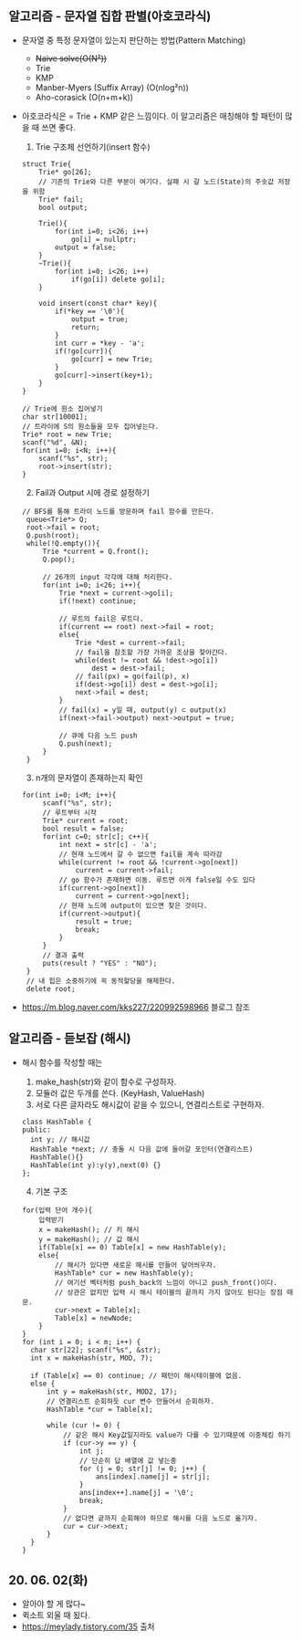 ## 알고리즘 - 문자열 집합 판별(아호코라식)

 - 문자열 중 특정 문자열이 있는지 판단하는 방법(Pattern Matching)
     + ~~Naive solve(O(N²))~~
     + Trie
     + KMP
     + Manber-Myers (Suffix Array) (O(nlog²n))
     + Aho-corasick (O(n+m+k))

 - 아호코라식은 = Trie + KMP 같은 느낌이다. 이 알고리즘은 매칭해야 할 패턴이 많을 때 쓰면 좋다.

   1. Trie 구조체 선언하기(insert 함수)
    ```
    struct Trie{
        Trie* go[26];
        // 기존의 Trie와 다른 부분이 여기다. 실패 시 갈 노드(State)의 주솟값 저장을 위함
        Trie* fail;
        bool output;

        Trie(){
            for(int i=0; i<26; i++)
                go[i] = nullptr;
            output = false;
        }
        ~Trie(){
            for(int i=0; i<26; i++)
                if(go[i]) delete go[i];
        }

        void insert(const char* key){
            if(*key == '\0'){
                output = true;
                return;
            }
            int curr = *key - 'a';
            if(!go[curr]){
                go[curr] = new Trie;
            }
            go[curr]->insert(key+1);
        }
    }

    // Trie에 원소 집어넣기
    char str[10001];
    // 트라이에 S의 원소들을 모두 집어넣는다.
    Trie* root = new Trie;
    scanf("%d", &N);
    for(int i=0; i<N; i++){
        scanf("%s", str);
        root->insert(str);
    }
    ```
   2. Fail과 Output 시에 경로 설정하기
   ```
   // BFS를 통해 트라이 노드를 방문하며 fail 함수를 만든다.
    queue<Trie*> Q;
    root->fail = root;
    Q.push(root);
    while(!Q.empty()){
        Trie *current = Q.front();
        Q.pop();
 
        // 26개의 input 각각에 대해 처리한다.
        for(int i=0; i<26; i++){
            Trie *next = current->go[i];
            if(!next) continue;
 
            // 루트의 fail은 루트다.
            if(current == root) next->fail = root;
            else{
                Trie *dest = current->fail;
                // fail을 참조할 가장 가까운 조상을 찾아간다.
                while(dest != root && !dest->go[i])
                    dest = dest->fail;
                // fail(px) = go(fail(p), x)
                if(dest->go[i]) dest = dest->go[i];
                next->fail = dest;
            }
            // fail(x) = y일 때, output(y) ⊂ output(x)
            if(next->fail->output) next->output = true;
 
            // 큐에 다음 노드 push
            Q.push(next);
        }
    }
    ```

   3. n개의 문자열이 존재하는지 확인
   ```
   for(int i=0; i<M; i++){
        scanf("%s", str);
        // 루트부터 시작
        Trie* current = root;
        bool result = false;
        for(int c=0; str[c]; c++){
            int next = str[c] - 'a';
            // 현재 노드에서 갈 수 없으면 fail을 계속 따라감
            while(current != root && !current->go[next])
                current = current->fail;
            // go 함수가 존재하면 이동. 루트면 이게 false일 수도 있다
            if(current->go[next])
                current = current->go[next];
            // 현재 노드에 output이 있으면 찾은 것이다.
            if(current->output){
                result = true;
                break;
            }
        }
        // 결과 출력
        puts(result ? "YES" : "NO");
    }
    // 내 힙은 소중하기에 꼭 동적할당을 해제한다.
    delete root;
    ```
 - https://m.blog.naver.com/kks227/220992598966 블로그 참조

 ## 알고리즘 - 듣보잡 (해시)

  - 해시 함수를 작성할 때는
    
    1. make_hash(str)와 같이 함수로 구성하자.
    2. 모듈러 값은 두개를 쓴다. (KeyHash, ValueHash)
    3. 서로 다른 글자라도 해시값이 같을 수 있으니, 연결리스트로 구현하자.
      ```
      class HashTable {
      public:
	    int y; // 해시값
	    HashTable *next; // 충돌 시 다음 값에 들어갈 포인터(연결리스트)
	    HashTable(){}
	    HashTable(int y):y(y),next(0) {}
      };
      ```
    4. 기본 구조
      ```
      for(입력 단어 개수){
          입력받기
          x = makeHash(); // 키 해시
          y = makeHash(); // 값 해시
          if(Table[x] == 0) Table[x] = new HashTable(y);
          else{
              // 해시가 있다면 새로운 해시를 만들어 덮어씌우자.
              HashTable* cur = new HashTable(y);
              // 여기선 벡터처럼 push_back의 느낌이 아니고 push_front()이다.
              // 상관은 없지만 입력 시 해시 테이블의 끝까지 가지 않아도 된다는 장점 때문.
              cur->next = Table[x];
			  Table[x] = newNode;
          }
      }
      for (int i = 0; i < m; i++) {
		char str[22]; scanf("%s", &str);
		int x = makeHash(str, MOD, 7);
		
		if (Table[x] == 0) continue; // 패턴이 해시테이블에 없음.
		else {
			int y = makeHash(str, MOD2, 17);
            // 연결리스트 순회하듯 cur 변수 만들어서 순회하자.
			HashTable *cur = Table[x];

			while (cur != 0) {
                // 같은 해시 Key값일지라도 value가 다를 수 있기때문에 이중체킹 하기
				if (cur->y == y) {
					int j;
                    // 단순히 답 배열에 값 넣는중
					for (j = 0; str[j] != 0; j++) {
						ans[index].name[j] = str[j];
					}
					ans[index++].name[j] = '\0';
					break;
				}
                // 없다면 긑까지 순회해야 하므로 해시를 다음 노드로 옮기자.
				cur = cur->next;
			}
		}
	  }
      ```

## 20. 06. 02(화)
 - 알아야 할 게 많다~
 - 퀵소트 외울 때 됬다.
 - https://meylady.tistory.com/35 출처



